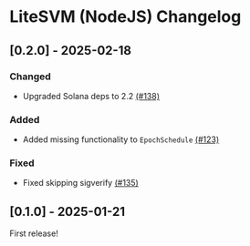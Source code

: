 # LiteSVM (NodeJS) Changelog

## [0.2.0] - 2025-02-18

### Changed

- Upgraded Solana deps to 2.2 [(#138)](https://github.com/LiteSVM/litesvm/pull/138)

### Added

- Added missing functionality to `EpochSchedule` [(#123)](https://github.com/LiteSVM/litesvm/pull/123)

### Fixed

- Fixed skipping sigverify [(#135)](https://github.com/LiteSVM/litesvm/pull/135)

## [0.1.0] - 2025-01-21

First release!

